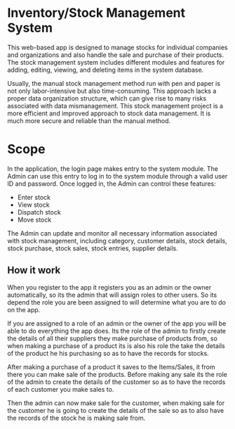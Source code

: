 # Inventory/Stock Management System

This web-based app is designed to manage stocks for individual companies and organizations and also handle the sale and purchase of their products. The stock management system includes different modules and features for adding, editing, viewing, and deleting items in the system database.

Usually, the manual stock management method run with pen and paper is not only labor-intensive but also time-consuming. This approach lacks a proper data organization structure, which can give rise to many risks associated with data mismanagement. This stock management project is a more efficient and improved approach to stock data management. It is much more secure and reliable than the manual method.

# Scope

In the application, the login page makes entry to the system module. The Admin can use this entry to log in to the system module through a valid user ID and password. Once logged in, the Admin can control these features: 

* Enter stock
* View stock
* Dispatch stock
* Move stock

The Admin can update and monitor all necessary information associated with stock management, including category, customer details, stock details, stock purchase, stock sales, stock entries, supplier details.

## How it work
When you register to the app it registers you as an admin or the owner automatically, so its the admin that will assign roles to other users. So its depend the role you are been assigned to will determine what you are to do on the app. 

If you are assigned to a role of an admin or the owner of the app you will be able to do everything the app does. Its the role of the admin to firstly create the details of all their suppliers they make purchase of products from, so when making a purchase of a product its is also his role the take the details of the product he his purchasing so as to have the records for stocks. 
 
After making a purchase of a product it saves to the Items/Sales, it from there you can make sale of the products. Before making any sale its the role of the admin to create the details of the customer so as to have the records of each customer you make sales to. 

Then the admin can now make sale for the customer, when making sale for the customer he is going to create the details of the sale so as to also have the records of the stock he is making sale from. 

